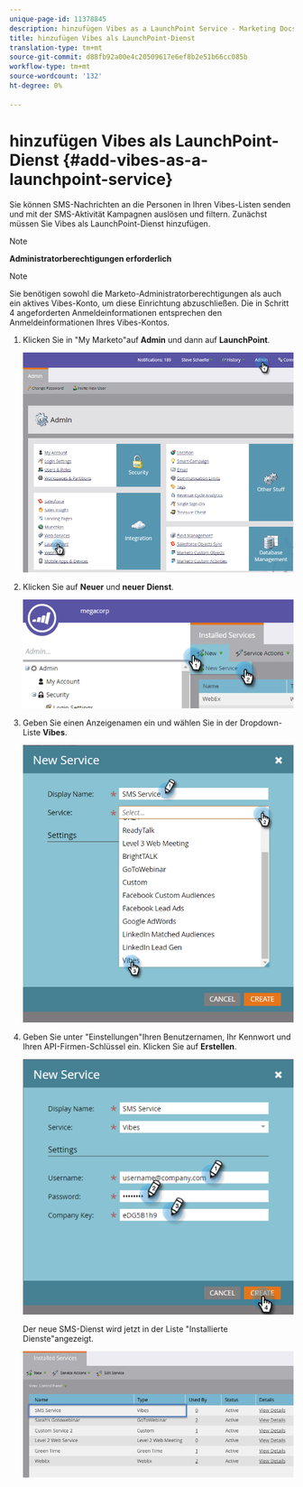```yaml
---
unique-page-id: 11378845
description: hinzufügen Vibes as a LaunchPoint Service - Marketing Docs - Produktdokumentation
title: hinzufügen Vibes als LaunchPoint-Dienst
translation-type: tm+mt
source-git-commit: d88fb92a00e4c20509617e6ef8b2e51b66cc085b
workflow-type: tm+mt
source-wordcount: '132'
ht-degree: 0%

---
```



# hinzufügen Vibes als LaunchPoint-Dienst {#add-vibes-as-a-launchpoint-service}

Sie können SMS-Nachrichten an die Personen in Ihren Vibes-Listen senden und mit der SMS-Aktivität Kampagnen auslösen und filtern. Zunächst müssen Sie Vibes als LaunchPoint-Dienst hinzufügen.

>[!NOTE]
>
>**Administratorberechtigungen erforderlich**

>[!NOTE]
>
>Sie benötigen sowohl die Marketo-Administratorberechtigungen als auch ein aktives Vibes-Konto, um diese Einrichtung abzuschließen. Die in Schritt 4 angeforderten Anmeldeinformationen entsprechen den Anmeldeinformationen Ihres Vibes-Kontos.

1. Klicken Sie in &quot;My Marketo&quot;auf **Admin** und dann auf **LaunchPoint**.

   ![](assets/image2016-7-27-9-3a31-3a17.png)

1. Klicken Sie auf **Neuer** und **neuer Dienst**.

   ![](assets/image2016-7-27-9-3a34-3a25.png)

1. Geben Sie einen Anzeigenamen ein und wählen Sie in der Dropdown-Liste **Vibes**.

   ![](assets/new-service-vibes.png)

1. Geben Sie unter &quot;Einstellungen&quot;Ihren Benutzernamen, Ihr Kennwort und Ihren API-Firmen-Schlüssel ein. Klicken Sie auf **Erstellen**.

   ![](assets/new-service-vibes-settings-2.png)

   Der neue SMS-Dienst wird jetzt in der Liste &quot;Installierte Dienste&quot;angezeigt.

   ![](assets/image2016-7-27-9-3a45-3a1.png)


